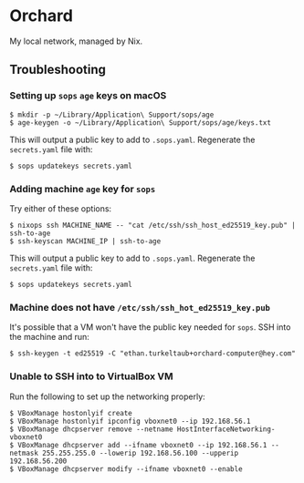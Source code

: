 # Orchard

My local network, managed by Nix.

## Troubleshooting

### Setting up `sops` `age` keys on macOS

```
$ mkdir -p ~/Library/Application\ Support/sops/age
$ age-keygen -o ~/Library/Application\ Support/sops/age/keys.txt
```

This will output a public key to add to `.sops.yaml`. Regenerate the `secrets.yaml` file with:

```
$ sops updatekeys secrets.yaml
```

### Adding machine `age` key for `sops`

Try either of these options:

```
$ nixops ssh MACHINE_NAME -- "cat /etc/ssh/ssh_host_ed25519_key.pub" | ssh-to-age
$ ssh-keyscan MACHINE_IP | ssh-to-age
```

This will output a public key to add to `.sops.yaml`. Regenerate the `secrets.yaml` file with:

```
$ sops updatekeys secrets.yaml
```

### Machine does not have `/etc/ssh/ssh_hot_ed25519_key.pub`

It's possible that a VM won't have the public key needed for `sops`. SSH into the machine and run:

```
$ ssh-keygen -t ed25519 -C "ethan.turkeltaub+orchard-computer@hey.com"
```

### Unable to SSH into to VirtualBox VM

Run the following to set up the networking properly:

```
$ VBoxManage hostonlyif create
$ VBoxManage hostonlyif ipconfig vboxnet0 --ip 192.168.56.1
$ VBoxManage dhcpserver remove --netname HostInterfaceNetworking-vboxnet0
$ VBoxManage dhcpserver add --ifname vboxnet0 --ip 192.168.56.1 --netmask 255.255.255.0 --lowerip 192.168.56.100 --upperip 192.168.56.200
$ VBoxManage dhcpserver modify --ifname vboxnet0 --enable
```
